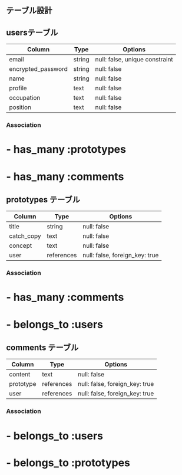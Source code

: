 ## テーブル設計

## usersテーブル

| Column               | Type   | Options                        |
| -------------------- | ------ | ------------------------------ |
| email                | string | null: false, unique constraint |
| encrypted_password   | string | null: false                    |
| name                 | string | null: false                    |
| profile              | text   | null: false                    |
| occupation           | text   | null: false                    |
| position             | text   | null: false                    |

### Association

# - has_many :prototypes
# - has_many :comments


## prototypes テーブル

| Column       | Type       | Options                        |
| ------------ | ---------- | ------------------------------ |
| title        | string     | null: false                    |
| catch_copy   | text       | null: false                    |
| concept      | text       | null: false                    |
| user         | references | null: false, foreign_key: true |

### Association

# - has_many :comments
# - belongs_to :users



## comments テーブル

| Column      | Type       | Options                        |
| ----------- | ---------- | ------------------------------ |
| content     | text       | null: false                    |
| prototype   | references | null: false, foreign_key: true |
| user        | references | null: false, foreign_key: true |

### Association

# - belongs_to :users
# - belongs_to :prototypes